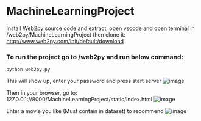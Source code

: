 # MachineLearningProject
Install Web2py source code and extract, open vscode and open terminal in /web2py/MachineLearningProject then clone it:
http://www.web2py.com/init/default/download

### To run the project go to /web2py and run below command:
```
python web2py.py
```
This will show up, enter your password and press start server
![image](https://user-images.githubusercontent.com/72614237/168826862-706dc1ed-528c-45a5-b42f-d754bb9263eb.png)

Then in your browser, go to: 127.0.0.1://8000/MachineLearningProject/static/index.html
![image](https://user-images.githubusercontent.com/72614237/168827314-0fa352d4-f8db-4847-aaf1-6250d881cf3c.png)

Enter a movie you like (Must contain in dataset) to recommend
![image](https://user-images.githubusercontent.com/72614237/168827846-1fc22f72-2515-4b6c-9495-554deeda3b46.png)



